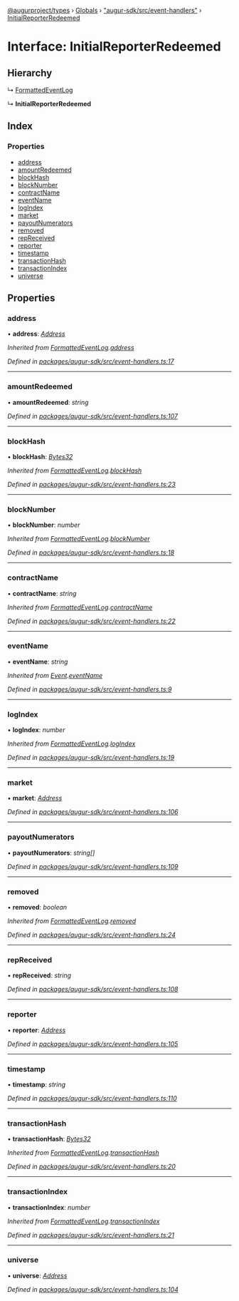 [@augurproject/types](../README.md) › [Globals](../globals.md) › ["augur-sdk/src/event-handlers"](../modules/_augur_sdk_src_event_handlers_.md) › [InitialReporterRedeemed](_augur_sdk_src_event_handlers_.initialreporterredeemed.md)

# Interface: InitialReporterRedeemed

## Hierarchy

  ↳ [FormattedEventLog](_augur_sdk_src_event_handlers_.formattedeventlog.md)

  ↳ **InitialReporterRedeemed**

## Index

### Properties

* [address](_augur_sdk_src_event_handlers_.initialreporterredeemed.md#address)
* [amountRedeemed](_augur_sdk_src_event_handlers_.initialreporterredeemed.md#amountredeemed)
* [blockHash](_augur_sdk_src_event_handlers_.initialreporterredeemed.md#blockhash)
* [blockNumber](_augur_sdk_src_event_handlers_.initialreporterredeemed.md#blocknumber)
* [contractName](_augur_sdk_src_event_handlers_.initialreporterredeemed.md#contractname)
* [eventName](_augur_sdk_src_event_handlers_.initialreporterredeemed.md#eventname)
* [logIndex](_augur_sdk_src_event_handlers_.initialreporterredeemed.md#logindex)
* [market](_augur_sdk_src_event_handlers_.initialreporterredeemed.md#market)
* [payoutNumerators](_augur_sdk_src_event_handlers_.initialreporterredeemed.md#payoutnumerators)
* [removed](_augur_sdk_src_event_handlers_.initialreporterredeemed.md#removed)
* [repReceived](_augur_sdk_src_event_handlers_.initialreporterredeemed.md#repreceived)
* [reporter](_augur_sdk_src_event_handlers_.initialreporterredeemed.md#reporter)
* [timestamp](_augur_sdk_src_event_handlers_.initialreporterredeemed.md#timestamp)
* [transactionHash](_augur_sdk_src_event_handlers_.initialreporterredeemed.md#transactionhash)
* [transactionIndex](_augur_sdk_src_event_handlers_.initialreporterredeemed.md#transactionindex)
* [universe](_augur_sdk_src_event_handlers_.initialreporterredeemed.md#universe)

## Properties

###  address

• **address**: *[Address](../modules/_augur_sdk_src_event_handlers_.md#address)*

*Inherited from [FormattedEventLog](_augur_sdk_src_event_handlers_.formattedeventlog.md).[address](_augur_sdk_src_event_handlers_.formattedeventlog.md#address)*

*Defined in [packages/augur-sdk/src/event-handlers.ts:17](https://github.com/AugurProject/augur/blob/69c4be52bf/packages/augur-sdk/src/event-handlers.ts#L17)*

___

###  amountRedeemed

• **amountRedeemed**: *string*

*Defined in [packages/augur-sdk/src/event-handlers.ts:107](https://github.com/AugurProject/augur/blob/69c4be52bf/packages/augur-sdk/src/event-handlers.ts#L107)*

___

###  blockHash

• **blockHash**: *[Bytes32](../modules/_augur_sdk_src_event_handlers_.md#bytes32)*

*Inherited from [FormattedEventLog](_augur_sdk_src_event_handlers_.formattedeventlog.md).[blockHash](_augur_sdk_src_event_handlers_.formattedeventlog.md#blockhash)*

*Defined in [packages/augur-sdk/src/event-handlers.ts:23](https://github.com/AugurProject/augur/blob/69c4be52bf/packages/augur-sdk/src/event-handlers.ts#L23)*

___

###  blockNumber

• **blockNumber**: *number*

*Inherited from [FormattedEventLog](_augur_sdk_src_event_handlers_.formattedeventlog.md).[blockNumber](_augur_sdk_src_event_handlers_.formattedeventlog.md#blocknumber)*

*Defined in [packages/augur-sdk/src/event-handlers.ts:18](https://github.com/AugurProject/augur/blob/69c4be52bf/packages/augur-sdk/src/event-handlers.ts#L18)*

___

###  contractName

• **contractName**: *string*

*Inherited from [FormattedEventLog](_augur_sdk_src_event_handlers_.formattedeventlog.md).[contractName](_augur_sdk_src_event_handlers_.formattedeventlog.md#contractname)*

*Defined in [packages/augur-sdk/src/event-handlers.ts:22](https://github.com/AugurProject/augur/blob/69c4be52bf/packages/augur-sdk/src/event-handlers.ts#L22)*

___

###  eventName

• **eventName**: *string*

*Inherited from [Event](_augur_sdk_src_event_handlers_.event.md).[eventName](_augur_sdk_src_event_handlers_.event.md#eventname)*

*Defined in [packages/augur-sdk/src/event-handlers.ts:9](https://github.com/AugurProject/augur/blob/69c4be52bf/packages/augur-sdk/src/event-handlers.ts#L9)*

___

###  logIndex

• **logIndex**: *number*

*Inherited from [FormattedEventLog](_augur_sdk_src_event_handlers_.formattedeventlog.md).[logIndex](_augur_sdk_src_event_handlers_.formattedeventlog.md#logindex)*

*Defined in [packages/augur-sdk/src/event-handlers.ts:19](https://github.com/AugurProject/augur/blob/69c4be52bf/packages/augur-sdk/src/event-handlers.ts#L19)*

___

###  market

• **market**: *[Address](../modules/_augur_sdk_src_event_handlers_.md#address)*

*Defined in [packages/augur-sdk/src/event-handlers.ts:106](https://github.com/AugurProject/augur/blob/69c4be52bf/packages/augur-sdk/src/event-handlers.ts#L106)*

___

###  payoutNumerators

• **payoutNumerators**: *string[]*

*Defined in [packages/augur-sdk/src/event-handlers.ts:109](https://github.com/AugurProject/augur/blob/69c4be52bf/packages/augur-sdk/src/event-handlers.ts#L109)*

___

###  removed

• **removed**: *boolean*

*Inherited from [FormattedEventLog](_augur_sdk_src_event_handlers_.formattedeventlog.md).[removed](_augur_sdk_src_event_handlers_.formattedeventlog.md#removed)*

*Defined in [packages/augur-sdk/src/event-handlers.ts:24](https://github.com/AugurProject/augur/blob/69c4be52bf/packages/augur-sdk/src/event-handlers.ts#L24)*

___

###  repReceived

• **repReceived**: *string*

*Defined in [packages/augur-sdk/src/event-handlers.ts:108](https://github.com/AugurProject/augur/blob/69c4be52bf/packages/augur-sdk/src/event-handlers.ts#L108)*

___

###  reporter

• **reporter**: *[Address](../modules/_augur_sdk_src_event_handlers_.md#address)*

*Defined in [packages/augur-sdk/src/event-handlers.ts:105](https://github.com/AugurProject/augur/blob/69c4be52bf/packages/augur-sdk/src/event-handlers.ts#L105)*

___

###  timestamp

• **timestamp**: *string*

*Defined in [packages/augur-sdk/src/event-handlers.ts:110](https://github.com/AugurProject/augur/blob/69c4be52bf/packages/augur-sdk/src/event-handlers.ts#L110)*

___

###  transactionHash

• **transactionHash**: *[Bytes32](../modules/_augur_sdk_src_event_handlers_.md#bytes32)*

*Inherited from [FormattedEventLog](_augur_sdk_src_event_handlers_.formattedeventlog.md).[transactionHash](_augur_sdk_src_event_handlers_.formattedeventlog.md#transactionhash)*

*Defined in [packages/augur-sdk/src/event-handlers.ts:20](https://github.com/AugurProject/augur/blob/69c4be52bf/packages/augur-sdk/src/event-handlers.ts#L20)*

___

###  transactionIndex

• **transactionIndex**: *number*

*Inherited from [FormattedEventLog](_augur_sdk_src_event_handlers_.formattedeventlog.md).[transactionIndex](_augur_sdk_src_event_handlers_.formattedeventlog.md#transactionindex)*

*Defined in [packages/augur-sdk/src/event-handlers.ts:21](https://github.com/AugurProject/augur/blob/69c4be52bf/packages/augur-sdk/src/event-handlers.ts#L21)*

___

###  universe

• **universe**: *[Address](../modules/_augur_sdk_src_event_handlers_.md#address)*

*Defined in [packages/augur-sdk/src/event-handlers.ts:104](https://github.com/AugurProject/augur/blob/69c4be52bf/packages/augur-sdk/src/event-handlers.ts#L104)*
